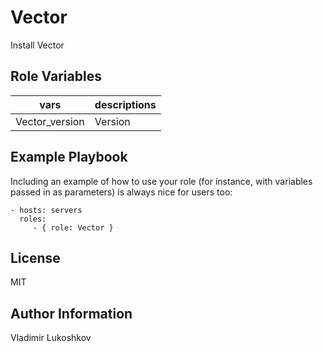 Vector
=========

Install Vector



Role Variables
--------------

| vars | descriptions |
|----|--------------------|
| Vector_version | Version |


Example Playbook
----------------

Including an example of how to use your role (for instance, with variables passed in as parameters) is always nice for users too:

    - hosts: servers
      roles:
         - { role: Vector }

License
-------

MIT

Author Information
------------------

Vladimir Lukoshkov
